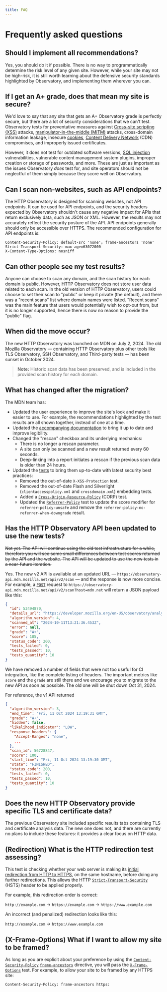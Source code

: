 ```yaml
---
title: FAQ
---
```


# Frequently asked questions

## Should I implement all recommendations?

Yes, you should do it if possible. There is no way to programmatically determine
the risk level of any given site. However, while your site may not be high-risk,
it is still worth learning about the defensive security standards highlighted by
Observatory, and implementing them wherever you can.

## If I get an A+ grade, does that mean my site is secure?

We'd love to say that any site that gets an A+ Observatory grade is perfectly
secure, but there are a lot of security considerations that we can't test.
Observatory tests for preventative measures against
[Cross-site scripting (XSS)](/en-US/docs/Glossary/Cross-site_scripting) attacks,
[manipulator-in-the-middle (MiTM)](/en-US/docs/Glossary/MitM) attacks,
cross-domain information leakage, insecure
[cookies](/en-US/docs/Web/HTTP/Cookies),
[Content Delivery Network](/en-US/docs/Glossary/CDN) (CDN) compromises, and
improperly issued certificates.

However, it does not test for outdated software versions,
[SQL injection](/en-US/docs/Glossary/SQL_Injection) vulnerabilities, vulnerable
content management system plugins, improper creation or storage of passwords,
and more. These are just as important as the issues Observatory _does_ test for,
and site operators should not be neglectful of them simply because they score
well on Observatory.

## Can I scan non-websites, such as API endpoints?

The HTTP Observatory is designed for scanning websites, not API endpoints. It
can be used for API endpoints, and the security headers expected by Observatory
shouldn't cause any negative impact for APIs that return exclusively data, such
as JSON or XML. However, the results may not accurately reflect the security
posture of the API. API endpoints generally should only be accessible over
HTTPS. The recommended configuration for API endpoints is:

```http
Content-Security-Policy: default-src 'none'; frame-ancestors 'none'
Strict-Transport-Security: max-age=63072000
X-Content-Type-Options: nosniff
```

## Can other people see my test results?

Anyone can choose to scan any domain, and the scan history for each domain is
public. However, HTTP Observatory does not store user data related to each scan.
In the old version of HTTP Observatory, users could choose to set their scan to
"public" or keep it private (the default), and there was a "recent scans" list
where domain names were listed. "Recent scans" was the main feature that users
would potentially wish to opt-out from, but it is no longer supported, hence
there is now no reason to provide the "public" flag.

## When did the move occur?

The new HTTP Observatory was launched on MDN on July 2, 2024. The old Mozilla
Observatory — containing HTTP Observatory plus other tools like TLS Observatory,
SSH Observatory, and Third-party tests — has been sunset in October 2024.

> **Note:** Historic scan data has been preserved, and is included in the
> provided scan history for each domain.

## What has changed after the migration?

The MDN team has:

- Updated the user experience to improve the site's look and make it easier to
  use. For example, the recommendations highlighted by the test results are all
  shown together, instead of one at a time.
- Updated the
  [accompanying documentation](/en-US/docs/Web/Security/Practical_implementation_guides#content_security_fundamentals)
  to bring it up to date and improve legibility.
- Changed the "rescan" checkbox and its underlying mechanics:
  - There is no longer a rescan parameter.
  - A site can only be scanned and a new result returned every 60 seconds.
  - Deep-linking into a report initiates a rescan if the previous scan data is
    older than 24 hours.
- Updated the
  [tests](/en-US/observatory/docs/tests_and_scoring#tests-and-score-modifiers)
  to bring them up-to-date with latest security best practices:
  - Removed the out-of-date `X-XSS-Protection` test.
  - Removed the out-of-date Flash and Silverlight (`clientaccesspolicy.xml` and
    `crossdomain.xml`) embedding tests.
  - Added a
    [`Cross-Origin-Resource-Policy`](/en-US/docs/Web/HTTP/Headers/Cross-Origin-Resource-Policy)
    (CORP) test.
  - Updated the
    [`Referrer-Policy`](/en-US/docs/Web/HTTP/Headers/Referrer-Policy) test to
    update the score modifier for `referrer-policy-unsafe` and remove the
    `referrer-policy-no-referrer-when-downgrade` result.

## Has the HTTP Observatory API been updated to use the new tests?

~~Not yet. The API will continue using the old test infrastructure for a while,
therefore you will see some small differences between test scores returned by
the API and the website. The API will be updated to use the new tests in a
near-future iteration.~~

Yes. The new v2 API is available at an updated URL — `https://observatory-api.mdn.mozilla.net/api/v2/scan` — and the
response is now more concise. For example, a [`POST`](/en-US/docs/Web/HTTP/Methods/POST) request to
`https://observatory-api.mdn.mozilla.net/api/v2/scan?host=mdn.net` will return a
JSON payload like this:

```json
{
  "id": 53494870,
  "details_url": "https://developer.mozilla.org/en-US/observatory/analyze?host=mdn.dev",
  "algorithm_version": 4,
  "scanned_at": "2024-10-11T13:21:36.453Z",
  "error": null,
  "grade": "A+",
  "score": 105,
  "status_code": 200,
  "tests_failed": 0,
  "tests_passed": 10,
  "tests_quantity": 10
}
```

We have removed a number of fields that were not too useful for CI integration,
like the complete listing of headers. The important metrics like `score` and the
`grade` are still there and we encourage you to migrate to the new API as soon
as possible. The old one will be shut down Oct 31, 2024.

For reference, the v1 API returned

```json
{
  "algorithm_version": 3,
  "end_time": "Fri, 11 Oct 2024 13:19:31 GMT",
  "grade": "A+",
  "hidden": false,
  "likelihood_indicator": "LOW",
  "response_headers": {
    "Accept-Ranges": "none",
    ...
  },
  "scan_id": 56728847,
  "score": 100,
  "start_time": "Fri, 11 Oct 2024 13:19:30 GMT",
  "state": "FINISHED",
  "status_code": 200,
  "tests_failed": 0,
  "tests_passed": 10,
  "tests_quantity": 10
}
```

## Does the new HTTP Observatory provide specific TLS and certificate data?

The previous Observatory site included specific results tabs containing TLS and
certificate analysis data. The new one does not, and there are currently no
plans to include these features: it provides a clear focus on HTTP data.

## (Redirection) What is the HTTP redirection test assessing?

This test is checking whether your web server is making its
[initial redirection from HTTP to HTTPS](/en-US/docs/Web/Security/Practical_implementation_guides/TLS#http_redirection),
on the same hostname, before doing any further redirections. This allows the
HTTP
[`Strict-Transport-Security`](/en-US/docs/Web/HTTP/Headers/Strict-Transport-Security)
(HSTS) header to be applied properly.

For example, this redirection order is correct:

`http://example.com` → `https://example.com` → `https://www.example.com`

An incorrect (and penalized) redirection looks like this:

`http://example.com` → `https://www.example.com`

## (X-Frame-Options) What if I want to allow my site to be framed?

As long as you are explicit about your preference by using the
[`Content-Security-Policy`](/en-US/docs/Web/HTTP/Headers/Content-Security-Policy)
[`frame-ancestors`](/en-US/docs/Web/HTTP/Headers/Content-Security-Policy/frame-ancestors)
directive, you will pass the
[`X-Frame-Options`](/en-US/docs/Web/HTTP/Headers/X-Frame-Options) test. For
example, to allow your site to be framed by any HTTPS site:

```http
Content-Security-Policy: frame-ancestors https:
```
